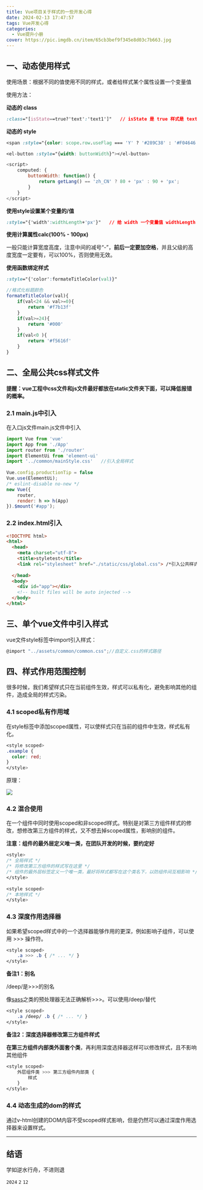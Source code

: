 ```yaml
---
title: Vue项目关于样式的一些开发心得
date: 2024-02-13 17:47:57
tags: Vue开发心得
categories:
  - Vue提升小册
cover: https://pic.imgdb.cn/item/65cb3bef9f345e8d03c7b663.jpg
---
```


## 一、动态使用样式

使用场景：根据不同的值使用不同的样式，或者给样式某个属性设置一个变量值

使用方法：

**动态的 class**

```css
:class="[isState==true?'text':'text1']"   // isState 是 true 样式是 text，是 false 这是 text1
```

**动态的 style**

```css
<span :style="{color: scope.row.useFlag === 'Y' ? '#289C38' : '#F04646'}">
```

```css
<el-button :style="{width: buttonWidth}"></el-button>
```

```JavaScript
<script>
    computed: {
        buttonWidth: function() {
            return getLang() == 'zh_CN' ? 80 + 'px' : 90 + 'px';
        }
    }
</script>
```

**使用style设置某个变量的/值**

```css
:style="{'width':widthLength+'px'}"   // 给 width 一个变量值 widthLength
```

**使用计算属性calc(100% - 100px)**

一般只能计算宽度高度，注意中间的减号“-”，**前后一定要加空格**，并且父级的高度宽度一定要有，可以100%，否则使用无效。

**使用函数绑定样式**

```css
:style="{'color':formateTitleColor(val)}"
```

```JavaScript
//格式化标题颜色
formateTitleColor(val){
	if(val<24 && val>=0){
		return '#f7b13f'
	}
	if(val>=24){
		return '#000'
	}
	if(val<0 ){
		return '#f5616f'
	}
}
```
## 二、全局公共css样式文件

**提醒：vue工程中css文件和js文件最好都放在static文件夹下面，可以降低报错的概率。**

### 2.1 main.js中引入

在入口js文件main.js文件中引入

```JavaScript
import Vue from 'vue'
import App from './App'
import router from './router'
import ElementUi from 'element-ui'
import '../common/mainStyle.css'   //引入全局样式
 
Vue.config.productionTip = false
Vue.use(ElementUi);
/* eslint-disable no-new */
new Vue({
    router,
    render: h => h(App)
}).$mount('#app');
```

### 2.2 index.html引入

```html
<!DOCTYPE html>
<html>
  <head>
    <meta charset="utf-8">
    <title>styletest</title>
    <link rel="stylesheet" href="./static/css/global.css"> /*引入公共样式*/
 
  </head>
  <body>
    <div id="app"></div>
    <!-- built files will be auto injected -->
  </body>
</html>
```

## 三、单个vue文件中引入样式

vue文件style标签中import引入样式：

```javascript
@import "../assets/common/common.css";//自定义.css的样式路径
```

## 四、样式作用范围控制

很多时候，我们希望样式只在当前组件生效，样式可以私有化，避免影响其他的组件，造成全局的样式污染。

### 4.1 scoped私有作用域

在style标签中添加scoped属性，可以使样式只在当前的组件中生效，样式私有化。

```css
<style scoped>
.example {
  color: red;
}
</style>
```

原理：

![](https://pic.imgdb.cn/item/65ca1d1a9f345e8d03e3fc9f.jpg)


### 4.2 混合使用

在一个组件中同时使用scoped和非scoped样式。特别是对第三方组件样式的修改，想修改第三方组件的样式，又不想去掉scoped属性，影响别的组件。

**注意：组件的最外层定义唯一类，在团队开发的时候，要约定好**

```css
<style>
/* 全局样式 */
/* 将修改第三方组件的样式写在这里 */
/* 组件的最外层标签定义一个唯一类，最好将样式都写在这个类名下，以防组件间互相影响 */
</style>
 
<style scoped>
/* 本地样式 */
</style>
```

### 4.3 深度作用选择器

如果希望scoped样式中的一个选择器能够作用的更深，例如影响子组件，可以使用 >>> 操作符。

```css
<style scoped>
    .a >>> .b { /* ... */ }
</style>
```

**备注1：别名**

/deep/是>>>的别名

像[sass](https://so.csdn.net/so/search?q=sass&spm=1001.2101.3001.7020)之类的预处理器无法正确解析>>>。可以使用/deep/替代

```css
<style scoped>
    .a /deep/ .b { /* ... */ }
</style>
```

**备注2：深度选择器修改第三方组件样式**

**在第三方组件内部类外面套个类**，再利用深度选择器这样可以修改样式，且不影响其他组件

```css
<style scoped>
    外层组件类 >>> 第三方组件内部类 {
        样式
    }
</style>
```

### 4.4 动态生成的dom的样式

通过v-html创建的DOM内容不受scoped样式影响，但是仍然可以通过深度作用选择器来设置样式。

---
## 结语

学如逆水行舟，不进则退

`2024` `2` `12`